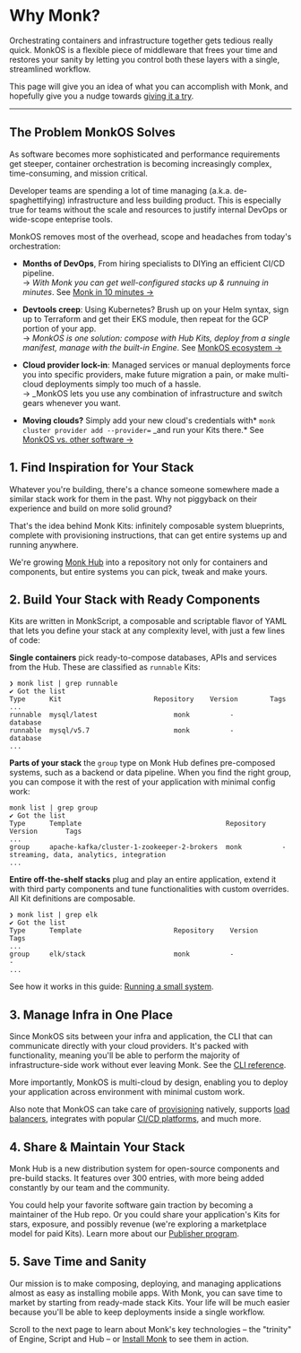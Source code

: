 # Why Monk?

<!-- FIXME: There are several links in the docs to MonkHub.io, which I believe is offline. We should redirect this -->

Orchestrating containers and infrastructure together gets tedious really quick. MonkOS is a flexible piece of middleware that frees your time and restores your sanity by letting you control both these layers with a single, streamlined workflow.

This page will give you an idea of what you can accomplish with Monk, and hopefully give you a nudge towards [giving it a try](../get-monk/get-monk.md).

---

## The Problem MonkOS Solves

As software becomes more sophisticated and performance requirements get steeper, container orchestration is becoming increasingly complex, time-consuming, and mission critical.

Developer teams are spending a lot of time managing (a.k.a. de-spaghettifying) infrastructure and less building product. This is especially true for teams without the scale and resources to justify internal DevOps or wide-scope enteprise tools.

MonkOS removes most of the overhead, scope and headaches from today's orchestration:

-   **Months of DevOps**, From hiring specialists to DIYing an efficient CI/CD pipeline.<br/> &#8594;
    _With Monk you can get well-configured stacks up & runnuing in minutes_. See [Monk in 10 minutes &#8594;](../basics/monk-in-10.md)

-   **Devtools creep**: Using Kubernetes? Brush up on your Helm syntax, sign up to Terraform and get their EKS module, then repeat for the GCP portion of your app.<br/> &#8594;
    _MonkOS is one solution: compose with Hub Kits, deploy from a single manifest, manage with the built-in Engine_. See [MonkOS ecosystem &#8594;](key-concepts.md)

-   **Cloud provider lock-in**: Managed services or manual deployments force you into specific providers, make future migration a pain, or make multi-cloud deployments simply too much of a hassle.<br/> &#8594;
    \_MonkOS lets you use any combination of infrastructure and switch gears whenever you want.

-   **Moving clouds?** Simply add your new cloud's credentials with* `monk cluster provider add --provider=` \_and run your Kits there.* See [MonkOS vs. other software &#8594;](comparison.md)

## 1. Find Inspiration for Your Stack

Whatever you're building, there's a chance someone somewhere made a similar stack work for them in the past. Why not piggyback on their experience and build on more solid ground?

That's the idea behind Monk Kits: infinitely composable system blueprints, complete with provisioning instructions, that can get entire systems up and running anywhere.

We're growing [Monk Hub](https://monkhub.io) into a repository not only for containers and components, but entire systems you can pick, tweak and make yours.

## 2. Build Your Stack with Ready Components

Kits are written in MonkScript, a composable and scriptable flavor of YAML that lets you define your stack at any complexity level, with just a few lines of code:

**Single containers** pick ready-to-compose databases, APIs and services from the Hub. These are classified as `runnable` Kits:

```
❯ monk list | grep runnable
✔ Got the list
Type      Kit                       Repository    Version        Tags
...
runnable  mysql/latest                   monk          -              database
runnable  mysql/v5.7                     monk          -              database
...
```

**Parts of your stack** the `group` type on Monk Hub defines pre-composed systems, such as a backend or data pipeline. When you find the right group, you can compose it with the rest of your application with minimal config work:

```
monk list | grep group
✔ Got the list
Type      Template                                    Repository    Version       Tags
...
group     apache-kafka/cluster-1-zookeeper-2-brokers  monk          -             streaming, data, analytics, integration
...
```

**Entire off-the-shelf stacks** plug and play an entire application, extend it with third party components and tune functionalities with custom overrides. All Kit definitions are composable.

```
❯ monk list | grep elk
✔ Got the list
Type      Template                       Repository    Version           Tags
...
group     elk/stack                      monk          -                 -
...
```

See how it works in this guide: [Running a small system](basic-app.md).

## 3. Manage Infra in One Place

Since MonkOS sits between your infra and application, the CLI that can communicate directly with your cloud providers. It's packed with functionality, meaning you'll be able to perform the majority of infrastructure-side work without ever leaving Monk. See the [CLI reference](cli/monk.md).

More importantly, MonkOS is multi-cloud by design, enabling you to deploy your application across environment with minimal custom work.

Also note that MonkOS can take care of [provisioning](provisioning-via-templates) natively, supports [load balancers](load-balancers.md), integrates with popular [CI/CD platforms](ci-cd.md), and much more.

## 4. Share & Maintain Your Stack

Monk Hub is a new distribution system for open-source components and pre-build stacks. It features over 300 entries, with more being added constantly by our team and the community.

You could help your favorite software gain traction by becoming a maintainer of the Hub repo. Or you could share your application's Kits for stars, exposure, and possibly revenue (we're exploring a marketplace model for paid Kits). Learn more about our [Publisher program](publishers.md).

## 5. Save Time and Sanity

Our mission is to make composing, deploying, and managing applications almost as easy as installing mobile apps. With Monk, you can save time to market by starting from ready-made stack Kits. Your life will be much easier because you'll be able to keep deployments inside a single workflow.

Scroll to the next page to learn about Monk's key technologies – the "trinity" of Engine, Script and Hub – or [Install Monk](get-monk.md) to see them in action.

